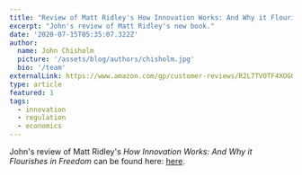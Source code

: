 ```yaml
---
title: "Review of Matt Ridley's How Innovation Works: And Why it Flourishes in Freedom"
excerpt: "John's review of Matt Ridley's new book."
date: '2020-07-15T05:35:07.322Z'
author:
  name: John Chisholm
  picture: '/assets/blog/authors/chisholm.jpg'
  bio: '/team'
externalLink: https://www.amazon.com/gp/customer-reviews/R2L7TVOTF4XOGO/ref=cm_cr_dp_d_rvw_ttl?ie=UTF8&ASIN=B07WSBV7YZ
type: article
featured: 1
tags: 
  - innovation
  - regulation
  - economics
---
```


John's review of Matt Ridley's *How Innovation Works: And Why it Flourishes in Freedom* can be found here: [here](https://www.amazon.com/gp/customer-reviews/R2L7TVOTF4XOGO/ref=cm_cr_dp_d_rvw_ttl?ie=UTF8&ASIN=B07WSBV7YZ).